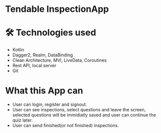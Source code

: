 # Tendable InspectionApp

# 🛠 Technologies used

- Kotlin
- Dagger2, Realm, DataBinding
- Clean Architecture, MVI, LiveData, Coroutines
- Rest API, local server
- Git
 
# What this App can

- User can login, register and signout.
- User can see inspections, select questions and leave the screen, selected questions will be immidiatly saved and user can continue the quiz later.
- User can send finished(or not finished) inspections.

